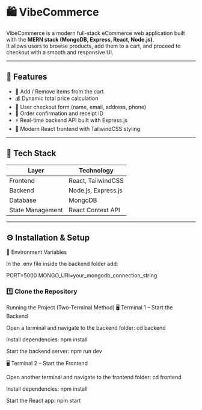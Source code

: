 # 🛍️ VibeCommerce

VibeCommerce is a modern full-stack eCommerce web application built with the **MERN stack (MongoDB, Express, React, Node.js)**.  
It allows users to browse products, add them to a cart, and proceed to checkout with a smooth and responsive UI.

---

## 🚀 Features

- 🧾 Add / Remove items from the cart  
- 💰 Dynamic total price calculation  
- 🧍 User checkout form (name, email, address, phone)  
- 🧾 Order confirmation and receipt ID  
- ⚡ Real-time backend API built with Express.js  
- 🎨 Modern React frontend with TailwindCSS styling

---

## 🧩 Tech Stack

| Layer | Technology |
|-------|-------------|
| Frontend | React, TailwindCSS |
| Backend | Node.js, Express.js |
| Database | MongoDB |
| State Management | React Context API |

---

## ⚙️ Installation & Setup
🧾 Environment Variables

In the .env file inside the backend folder add:

PORT=5000
MONGO_URI=your_mongodb_connection_string


### 1️⃣ Clone the Repository
Running the Project (Two-Terminal Method)
🖥️ Terminal 1 – Start the Backend

Open a terminal and navigate to the backend folder: cd backend

Install dependencies: npm install

Start the backend server: npm run dev


🖥️ Terminal 2 – Start the Frontend

Open another terminal and navigate to the frontend folder: cd frontend

Install dependencies: npm install

Start the React app: npm start






